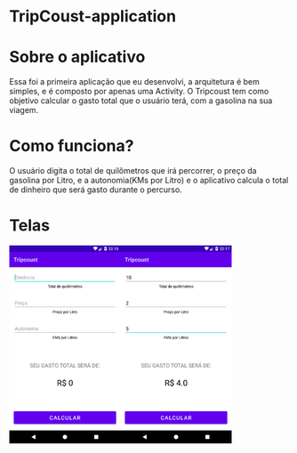 # TripCoust-application

# Sobre o aplicativo

Essa foi a primeira aplicação que eu desenvolvi, a arquitetura é bem simples, e é composto por apenas uma Activity. O Tripcoust tem como objetivo calcular o gasto total que o usuário terá, com a gasolina na sua viagem.

# Como funciona?

O usuário digita o total de quilômetros que irá percorrer, o preço da gasolina por Litro, e a autonomia(KMs por Litro) e o aplicativo calcula o total de dinheiro que será gasto durante o percurso.

# Telas

<img src="https://github.com/MariaLuiza-CS/TripCoust-application/blob/master/snapshotripcoust.png" width="200" alt="imagem da tela inicial" align="left">
<img src="https://github.com/MariaLuiza-CS/TripCoust-application/blob/master/snapshottripcoust_02.png" width="200" alt="imagem da tela com dados" align="left">

